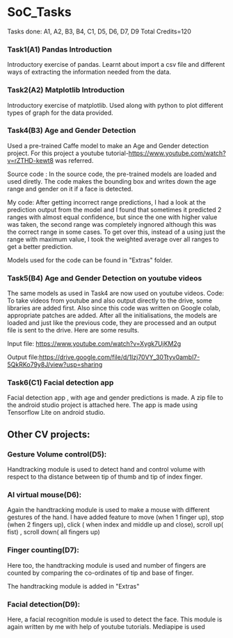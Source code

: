 # SoC_Tasks
Tasks done: A1, A2, B3, B4, C1, D5, D6, D7, D9
Total Credits=120

### Task1(A1) Pandas Introduction
Introductory exercise of pandas. Learnt about import a csv file and different ways of extracting the information needed from the data.
### Task2(A2) Matplotlib Introduction
Introductory exercise of matplotlib. Used along with python to plot different types of graph for the data provided.


### Task4(B3) Age and Gender Detection
Used a pre-trained Caffe model to make an Age and Gender detection project. For this project a youtube tutorial-https://www.youtube.com/watch?v=rZTHD-kewt8 was referred. 

Source code : In the source code, the pre-trained models are loaded and used diretly. The code makes the bounding box and writes down the age range and gender on it if a face is detected.

My code: After getting incorrect range predictions, I had a look at the prediction output from the model and I found that sometimes it predicted 2 ranges with almost equal confidence, but since the one with higher value was taken, the second range was completely ingnored although this was the correct range in some cases. To get over this, instead of a using just the range with maximum value, I took the weighted average over all ranges to get a better prediction.

Models used for the code can be found in "Extras" folder.

### Task5(B4) Age and Gender Detection on youtube videos
The same  models as used in Task4 are now used on youtube videos.
Code: To take videos from youtube and also output directly to the drive, some libraries are added first. Also since this code was written on Google colab, appropriate patches are added. 
After all the initialisations, the models are loaded and just like the previous code, they are processed and an output file is sent to the drive. Here are some results.

Input file: https://www.youtube.com/watch?v=Xygk7UjKM2g

Output file:https://drive.google.com/file/d/1Izj70VY_30Ttyv0ambl7-5QkRKo79y8J/view?usp=sharing

### Task6(C1) Facial detection app
Facial detection app , with age and gender predictions is made. A zip file to the android studio project is attached here. The app is made using Tensorflow Lite on android studio.

## Other CV projects:

### Gesture Volume control(D5):
Handtracking module is used to detect hand and control volume with respect to tha distance between tip of thumb and tip of index finger.

### AI virtual mouse(D6):
Again the handtracking module is used to make a mouse with different gestures of the hand. I have added feature to move (when 1 finger up), stop (when 2 fingers up), click ( when index and middle up and close), scroll up( fist) , scroll down( all fingers up)

### Finger counting(D7):
Here too, the handtracking module is used and number of fingers are counted by comparing the co-ordinates of tip and base of finger.

The handtracking module is added in "Extras"

### Facial detection(D9):
Here, a facial recognition module is used to detect the face. This module is again written by me with help of youtube tutorials. Mediapipe is used


